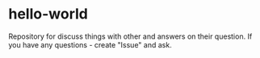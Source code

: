 # hello-world
Repository for discuss things with other and answers on their question.
If you have any questions - create "Issue" and ask.
